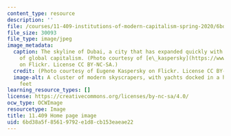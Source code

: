 ```yaml
---
content_type: resource
description: ''
file: /courses/11-409-institutions-of-modern-capitalism-spring-2020/6bd38a5f85619792e1d8cb153eaeae22_11-409s20.jpg
file_size: 30093
file_type: image/jpeg
image_metadata:
  caption: The skyline of Dubai, a city that has expanded quickly with the advent
    of global capitalism. (Photo courtesy of [e\_kaspersky](https://www.flickr.com/photos/e_kaspersky/8113482453)
    on Flickr. License CC BY-NC-SA.)
  credit: (Photo courtesy of Eugene Kaspersky on Flickr. License CC BY-NC-SA.)
  image-alt: A cluster of modern skyscrapers, with yachts docked in a harbor at their
    feet
learning_resource_types: []
license: https://creativecommons.org/licenses/by-nc-sa/4.0/
ocw_type: OCWImage
resourcetype: Image
title: 11.409 Home page image
uid: 6bd38a5f-8561-9792-e1d8-cb153eaeae22
---
```

